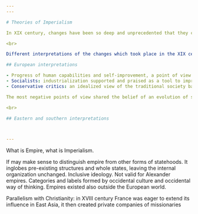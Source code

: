 ```yaml
---
---

# Theories of Imperialism

In XIX century, changes have been so deep and unprecedented that they can hardly be clearly framed.

<br>

Different interpretations of the changes which took place in the XIX century:

## European interpretations

- Progress of human capabilities and self-improvement, a point of view shared by those who benefited the most of the events of this century. European power influence and/or dominance created the premises for a modern societal structure. Brutalities and violence were a cost to pay in order to make progress happen.
- Socialists: industrialization supported and praised as a tool to improve the living standards of humanity, but a strong **denuncia** to the capitalist system
- Conservative critics: an idealized view of the traditional society based on local hierarchies, which they believed to be the best way to allow every individual to find its place.

The most negative points of view shared the belief of an evolution of society towards self-destructiveness, which was proved to be somewhat true by the devastating events of the beginning of the XX century.

<br>

## Eastern and southern interpretations



---
```


What is Empire, what is Imperialism.

If may make sense to distinguish empire from other forms of statehoods. It inglobes pre-existing structures and whole states, leaving the internal organization unchanged. Inclusive ideology. Not valid for Alexander empires. Categories and labels formed by occidental culture and occidental way of thinking. Empires existed also outside the European world.

Parallelism with Christianity: in XVIII century France was eager to extend its influence in East Asia, it then created private companies of missionaries

